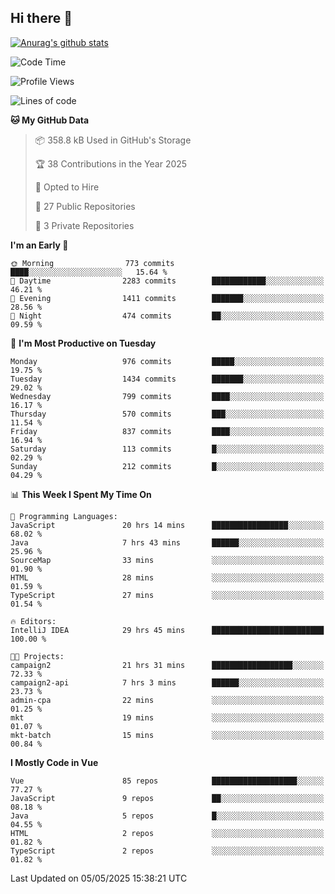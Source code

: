 ## Hi there 👋

[![Anurag's github stats](https://github-readme-stats.vercel.app/api?username=Songwonseok)](https://github.com/anuraghazra/github-readme-stats)



<!--START_SECTION:waka-->
![Code Time](http://img.shields.io/badge/Code%20Time-3%2C434%20hrs%2015%20mins-blue)

![Profile Views](http://img.shields.io/badge/Profile%20Views-0-blue)

![Lines of code](https://img.shields.io/badge/From%20Hello%20World%20I%27ve%20Written-34.8%20million%20lines%20of%20code-blue)

**🐱 My GitHub Data** 

> 📦 358.8 kB Used in GitHub's Storage 
 > 
> 🏆 38 Contributions in the Year 2025
 > 
> 💼 Opted to Hire
 > 
> 📜 27 Public Repositories 
 > 
> 🔑 3 Private Repositories 
 > 
**I'm an Early 🐤** 

```text
🌞 Morning                773 commits         ████░░░░░░░░░░░░░░░░░░░░░   15.64 % 
🌆 Daytime                2283 commits        ████████████░░░░░░░░░░░░░   46.21 % 
🌃 Evening                1411 commits        ███████░░░░░░░░░░░░░░░░░░   28.56 % 
🌙 Night                  474 commits         ██░░░░░░░░░░░░░░░░░░░░░░░   09.59 % 
```
📅 **I'm Most Productive on Tuesday** 

```text
Monday                   976 commits         █████░░░░░░░░░░░░░░░░░░░░   19.75 % 
Tuesday                  1434 commits        ███████░░░░░░░░░░░░░░░░░░   29.02 % 
Wednesday                799 commits         ████░░░░░░░░░░░░░░░░░░░░░   16.17 % 
Thursday                 570 commits         ███░░░░░░░░░░░░░░░░░░░░░░   11.54 % 
Friday                   837 commits         ████░░░░░░░░░░░░░░░░░░░░░   16.94 % 
Saturday                 113 commits         █░░░░░░░░░░░░░░░░░░░░░░░░   02.29 % 
Sunday                   212 commits         █░░░░░░░░░░░░░░░░░░░░░░░░   04.29 % 
```


📊 **This Week I Spent My Time On** 

```text
💬 Programming Languages: 
JavaScript               20 hrs 14 mins      █████████████████░░░░░░░░   68.02 % 
Java                     7 hrs 43 mins       ██████░░░░░░░░░░░░░░░░░░░   25.96 % 
SourceMap                33 mins             ░░░░░░░░░░░░░░░░░░░░░░░░░   01.90 % 
HTML                     28 mins             ░░░░░░░░░░░░░░░░░░░░░░░░░   01.59 % 
TypeScript               27 mins             ░░░░░░░░░░░░░░░░░░░░░░░░░   01.54 % 

🔥 Editors: 
IntelliJ IDEA            29 hrs 45 mins      █████████████████████████   100.00 % 

🐱‍💻 Projects: 
campaign2                21 hrs 31 mins      ██████████████████░░░░░░░   72.33 % 
campaign2-api            7 hrs 3 mins        ██████░░░░░░░░░░░░░░░░░░░   23.73 % 
admin-cpa                22 mins             ░░░░░░░░░░░░░░░░░░░░░░░░░   01.25 % 
mkt                      19 mins             ░░░░░░░░░░░░░░░░░░░░░░░░░   01.07 % 
mkt-batch                15 mins             ░░░░░░░░░░░░░░░░░░░░░░░░░   00.84 % 
```

**I Mostly Code in Vue** 

```text
Vue                      85 repos            ███████████████████░░░░░░   77.27 % 
JavaScript               9 repos             ██░░░░░░░░░░░░░░░░░░░░░░░   08.18 % 
Java                     5 repos             █░░░░░░░░░░░░░░░░░░░░░░░░   04.55 % 
HTML                     2 repos             ░░░░░░░░░░░░░░░░░░░░░░░░░   01.82 % 
TypeScript               2 repos             ░░░░░░░░░░░░░░░░░░░░░░░░░   01.82 % 
```




 Last Updated on 05/05/2025 15:38:21 UTC
<!--END_SECTION:waka-->
